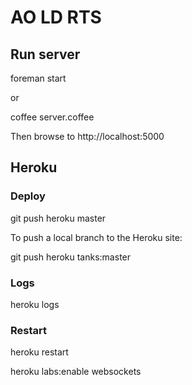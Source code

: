 # AO LD RTS


## Run server

  foreman start

or

  coffee server.coffee

Then browse to http://localhost:5000


## Heroku

### Deploy

  git push heroku master

To push a local branch to the Heroku site:

  git push heroku tanks:master

### Logs

  heroku logs

### Restart

  heroku restart





heroku labs:enable websockets
